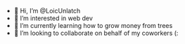 - 👋 Hi, I’m @LoicUnlatch
- 👀 I’m interested in web dev
- 🌱 I’m currently learning how to grow money from trees
- 💞️ I’m looking to collaborate on behalf of my coworkers (:

<!---
LoicUnlatch/LoicUnlatch is a ✨ special ✨ repository because its `README.md` (this file) appears on your GitHub profile.
You can click the Preview link to take a look at your changes.
--->
